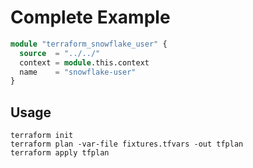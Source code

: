 # Complete Example

```terraform
module "terraform_snowflake_user" {
  source  = "../../"
  context = module.this.context
  name    = "snowflake-user"
}
```

## Usage
```
terraform init
terraform plan -var-file fixtures.tfvars -out tfplan
terraform apply tfplan
```

